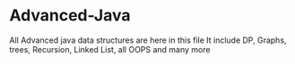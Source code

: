 # Advanced-Java
All Advanced java data structures are here in this file
It include DP, Graphs, trees, Recursion, Linked List, all OOPS and many more
